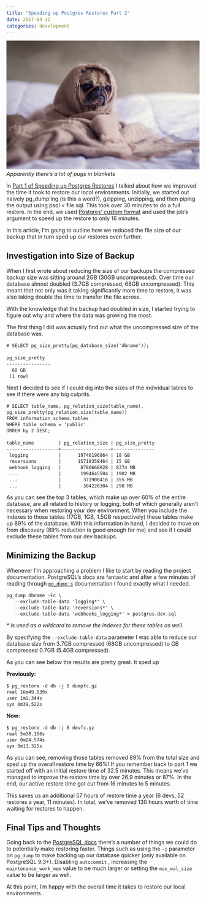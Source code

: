 ```yaml
---
title: "Speeding up Postgres Restores Part 2"
date: 2017-04-12
categories: development
---
```


![Pug wrapped in a blanket](pg-pug-2.jpeg)*Apparently there’s a lot of pugs in blankets*

In  [Part 1 of Speeding up Postgres Restores](/posts/speeding-up-postgres-restores/)  I talked about how we improved the time it took to restore our local environments. Initially, we started out naively pg_dump’ing (is this a word?), gzipping, unzipping, and then piping the output using psql < file.sql. This took over 30 minutes to do a full restore. In the end, we used [ Postgres’ custom format](https://www.postgresql.org/docs/current/static/app-pgdump.html)  and used the job’s argument to speed up the restore to only 16 minutes.

In this article, I’m going to outline how we reduced the file size of our backup that in turn sped up our restores even further.

## Investigation into Size of Backup
When I first wrote about reducing the size of our backups the compressed backup size was sitting around 2GB (30GB uncompressed). Over time our database almost doubled (3.7GB compressed, 68GB uncompressed). This meant that not only was it taking significantly more time to restore, it was also taking double the time to transfer the file across.

With the knowledge that the backup had doubled in size, I started trying to figure out why and where the data was growing the most.

The first thing I did was actually find out what the uncompressed size of the database was.
```
# SELECT pg_size_pretty(pg_database_size('dbname'));

pg_size_pretty
----------------
  68 GB
 (1 row)
```
Next I decided to see if I could dig into the sizes of the individual tables to see if there were any big culprits.
```
# SELECT table_name, pg_relation_size(table_name), 
pg_size_pretty(pg_relation_size(table_name))
FROM information_schema.tables
WHERE table_schema = 'public'
ORDER by 2 DESC;

table_name         | pg_relation_size | pg_size_pretty
-------------------+------------------+---------------
 logging           |      19740196864 | 18 GB
 reversions        |      15719358464 | 15 GB
 webhook_logging   |       8780668928 | 8374 MB
 ...               |       1994645504 | 1902 MB
 ...               |        371900416 | 355 MB
 ...               |        304226304 | 290 MB
```
As you can see the top 3 tables, which make up over 60% of the entire database, are all related to history or logging, both of which generally aren’t necessary when restoring your dev environment. When you include the indexes to those tables (17GB, 1GB, 1.5GB respectively) these tables make up 89% of the database. With this information in hand, I decided to move on from discovery (89% reduction is good enough for me) and see if I could exclude these tables from our dev backups.

## Minimizing the Backup
Whenever I’m approaching a problem I like to start by reading the project documentation. PostgreSQL’s docs are fantastic and after a few minutes of reading through [`pg_dump's`](https://www.postgresql.org/docs/current/static/app-pgdump.html) documentation I found exactly what I needed.
```
pg_dump dbname -Fc \
   --exclude-table-data 'logging*' \
   --exclude-table-data 'reversions*' \
   --exclude-table-data 'webhooks_logging*' > postgres.dev.sql 
```
_* is used as a wildcard to remove the indexes for these tables as well._

By specifying the `--exclude-table-data` parameter I was able to reduce our database size from 3.7GB compressed (68GB uncompressed) to GB compressed 0.7GB (5.4GB compressed).

As you can see below the results are pretty great. It sped up

**Previously:**
```
$ pg_restore -d db -j 8 dumpfc.gz
real 16m49.539s
user 1m1.344s
sys 0m39.522s
```

**Now:**
```
$ pg_restore -d db -j 8 devfc.gz
real 5m38.156s
user 0m24.574s
sys 0m13.325s
```
As you can see, removing those tables removed 89% from the total size and sped up the overall restore time by 66%! If you remember back to part 1 we started off with an initial restore time of 32.5 minutes. This means we’ve managed to improve the restore time by over 26.9 minutes or 87%.
In the end, our active restore time got cut from 16 minutes to 5 minutes. 

This saves us an additional 57 hours of restore time a year (6 devs, 52 restores a year, 11 minutes). In total, we’ve removed 130 hours worth of time waiting for restores to happen.

## Final Tips and Thoughts
Going back to the  [PostgreSQL docs](https://www.postgresql.org/docs/current/static/populate.html)  there’s a number of things we could do to potentially make restoring faster. Things such as using the `-j` parameter on `pg_dump` to make backing up our database quicker (only available on PostgreSQL 9.3+). Disabling `autocommit` , increasing the `maintenance_work_mem` value to be much larger or setting the `max_wal_size` value to be larger as well.

At this point, I’m happy with the overall time it takes to restore our local environments.
